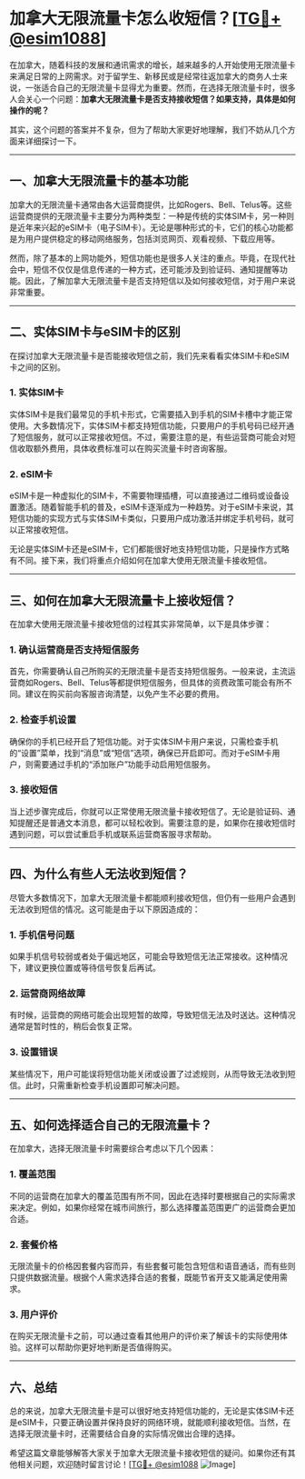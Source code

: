 # 加拿大无限流量卡怎么收短信？[[TG💪+ @esim1088](https://t.me/s/esim1088)]

在加拿大，随着科技的发展和通讯需求的增长，越来越多的人开始使用无限流量卡来满足日常的上网需求。对于留学生、新移民或是经常往返加拿大的商务人士来说，一张适合自己的无限流量卡显得尤为重要。然而，在选择无限流量卡时，很多人会关心一个问题：**加拿大无限流量卡是否支持接收短信？如果支持，具体是如何操作的呢？**

其实，这个问题的答案并不复杂，但为了帮助大家更好地理解，我们不妨从几个方面来详细探讨一下。

---

## **一、加拿大无限流量卡的基本功能**

加拿大的无限流量卡通常由各大运营商提供，比如Rogers、Bell、Telus等。这些运营商提供的无限流量卡主要分为两种类型：一种是传统的实体SIM卡，另一种则是近年来兴起的eSIM卡（电子SIM卡）。无论是哪种形式的卡，它们的核心功能都是为用户提供稳定的移动网络服务，包括浏览网页、观看视频、下载应用等。

然而，除了基本的上网功能外，短信功能也是很多人关注的重点。毕竟，在现代社会中，短信不仅仅是信息传递的一种方式，还可能涉及到验证码、通知提醒等功能。因此，了解加拿大无限流量卡是否支持短信以及如何接收短信，对于用户来说非常重要。

---

## **二、实体SIM卡与eSIM卡的区别**

在探讨加拿大无限流量卡是否能接收短信之前，我们先来看看实体SIM卡和eSIM卡之间的区别。

### **1. 实体SIM卡**
实体SIM卡是我们最常见的手机卡形式，它需要插入到手机的SIM卡槽中才能正常使用。大多数情况下，实体SIM卡都支持短信功能，只要用户的手机号码已经开通了短信服务，就可以正常接收短信。不过，需要注意的是，有些运营商可能会对短信收取额外费用，具体收费标准可以在购买流量卡时咨询客服。

### **2. eSIM卡**
eSIM卡是一种虚拟化的SIM卡，不需要物理插槽，可以直接通过二维码或设备设置激活。随着智能手机的普及，eSIM卡逐渐成为一种趋势。对于eSIM卡来说，其短信功能的实现方式与实体SIM卡类似，只要用户成功激活并绑定手机号码，就可以正常接收短信。

无论是实体SIM卡还是eSIM卡，它们都能很好地支持短信功能，只是操作方式略有不同。接下来，我们将重点介绍如何在加拿大使用无限流量卡接收短信。

---

## **三、如何在加拿大无限流量卡上接收短信？**

在加拿大使用无限流量卡接收短信的过程其实非常简单，以下是具体步骤：

### **1. 确认运营商是否支持短信服务**
首先，你需要确认自己所购买的无限流量卡是否支持短信服务。一般来说，主流运营商如Rogers、Bell、Telus等都提供短信服务，但具体的资费政策可能会有所不同。建议在购买前向客服咨询清楚，以免产生不必要的费用。

### **2. 检查手机设置**
确保你的手机已经开启了短信功能。对于实体SIM卡用户来说，只需检查手机的“设置”菜单，找到“消息”或“短信”选项，确保已开启即可。而对于eSIM卡用户，则需要通过手机的“添加账户”功能手动启用短信服务。

### **3. 接收短信**
当上述步骤完成后，你就可以正常使用无限流量卡接收短信了。无论是验证码、通知提醒还是普通文本消息，都可以轻松收到。需要注意的是，如果你在接收短信时遇到问题，可以尝试重启手机或联系运营商客服寻求帮助。

---

## **四、为什么有些人无法收到短信？**

尽管大多数情况下，加拿大无限流量卡都能顺利接收短信，但仍有一些用户会遇到无法收到短信的情况。这可能是由于以下原因造成的：

### **1. 手机信号问题**
如果手机信号较弱或者处于偏远地区，可能会导致短信无法正常接收。这种情况下，建议更换位置或等待信号恢复后再试。

### **2. 运营商网络故障**
有时候，运营商的网络可能会出现短暂的故障，导致短信无法及时送达。这种情况通常是暂时性的，稍后会恢复正常。

### **3. 设置错误**
某些情况下，用户可能误将短信功能关闭或设置了过滤规则，从而导致无法收到短信。此时，只需重新检查手机设置即可解决问题。

---

## **五、如何选择适合自己的无限流量卡？**

在加拿大，选择无限流量卡时需要综合考虑以下几个因素：

### **1. 覆盖范围**
不同的运营商在加拿大的覆盖范围有所不同，因此在选择时要根据自己的实际需求来决定。例如，如果你经常在城市间旅行，那么选择覆盖范围更广的运营商会更加合适。

### **2. 套餐价格**
无限流量卡的价格因套餐内容而异，有些套餐可能包含短信和语音通话，而有些则只提供数据流量。根据个人需求选择合适的套餐，既能节省开支又能满足使用需求。

### **3. 用户评价**
在购买无限流量卡之前，可以通过查看其他用户的评价来了解该卡的实际使用体验。这样可以帮助你更好地判断是否值得购买。

---

## **六、总结**

总的来说，加拿大无限流量卡是可以很好地支持短信功能的，无论是实体SIM卡还是eSIM卡，只要正确设置并保持良好的网络环境，就能顺利接收短信。当然，在选择无限流量卡时，还需要结合自身的实际情况做出合理的选择。

希望这篇文章能够解答大家关于加拿大无限流量卡接收短信的疑问。如果你还有其他相关问题，欢迎随时留言讨论！[[TG💪+ @esim1088](https://t.me/s/esim1088) ![Image](https://i.postimg.cc/4NQfJmqS/Snipaste-2025-05-13-00-14-12.png)]